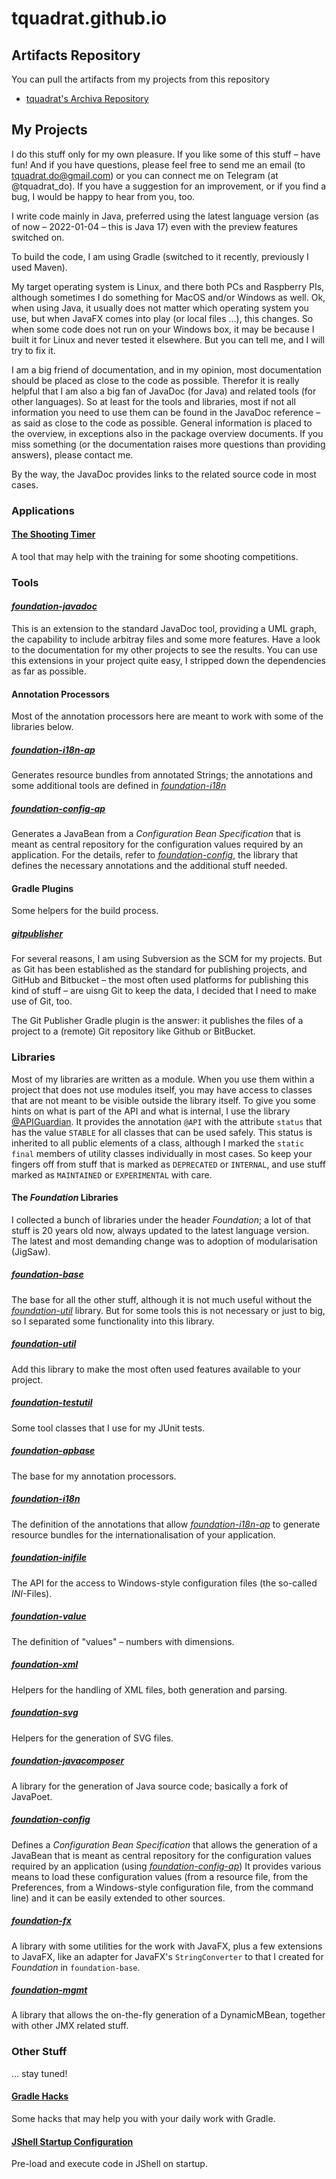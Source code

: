 # tquadrat.github.io

## Artifacts Repository
You can pull the artifacts from my projects from this repository
- [tquadrat's Archiva Repository](http://www.tquadrat.org/archiva/)

## My Projects
I do this stuff only for my own pleasure. If you like some of this stuff – have fun! And if you have questions, please feel free to send me an email (to <tquadrat.do@gmail.com>) or you can connect me on Telegram (at @tquadrat_do). If you have a suggestion for an improvement, or if you find a bug, I would be happy to hear from you, too.

I write code mainly in Java, preferred using the latest language version (as of now – 2022-01-04 – this is Java 17) even with the preview features switched on.

To build the code, I am using Gradle (switched to it recently, previously I used Maven).

My target operating system is Linux, and there both PCs and Raspberry PIs, although sometimes I do something for MacOS and/or Windows as well. Ok, when using Java, it usually does not matter which operating system you use, but when JavaFX comes into play (or local files …), this changes. So when some code does not run on your Windows box, it may be because I built it for Linux and never tested it elsewhere. But you can tell me, and I will try to fix it.

I am a big friend of documentation, and in my opinion, most documentation should be placed as close to the code as possible. Therefor it is really helpful that I am also a big fan of JavaDoc (for Java) and related tools (for other languages). So at least for the tools and libraries, most if not all information you need to use them can be found in the JavaDoc reference – as said as close to the code as possible. General information is placed to the overview, in exceptions also in the package overview documents. If you miss something (or the documentation raises more questions than providing answers), please contact me.

By the way, the JavaDoc provides links to the related source code in most cases.

### Applications
#### [The Shooting Timer](https://tquadrat.github.io/shootingtimer)
A tool that may help with the training for some shooting competitions.

### Tools
#### *[foundation-javadoc](https://tquadrat.github.io/foundation-javadoc)*
This is an extension to the standard JavaDoc tool, providing a UML graph, the capability to include arbitray files and some more features. Have a look to the documentation for my other projects to see the results.
You can use this extensions in your project quite easy, I stripped down the dependencies as far as possible.

#### Annotation Processors
Most of the annotation processors here are meant to work with some of the libraries below.

##### *[foundation-i18n-ap](https://tquadrat.github.io/foundation-i18n-ap)*
Generates resource bundles from annotated Strings; the annotations and some additional tools are defined in *[foundation-i18n](https://tquadrat.github.io/foundation-i18n)*

##### *[foundation-config-ap](https://tquadrat.github.io/foundation-config-ap)*
Generates a JavaBean from a *Configuration Bean Specification* that is meant as central repository for the configuration values required by an application. For the details, refer to *[foundation-config](https://tquadrat.github.io/foundation-config)*, the library that defines the necessary annotations and the additional stuff needed.

#### Gradle Plugins
Some helpers for the build process.

##### *[gitpublisher](https://tquadrat.github.io/gitpublisher)*
For several reasons, I am using Subversion as the SCM for my projects. But as Git has been established as the standard for publishing projects, and GitHub and Bitbucket – the most often used platforms for publishing this kind of stuff – are uisng Git to keep the data, I decided that I need to make use of Git, too.

The Git Publisher Gradle plugin is the answer: it publishes the files of a project to a (remote) Git repository like Github or BitBucket.

### Libraries
Most of my libraries are written as a module. When you use them within a project that does not use modules itself, you may have access to classes that are not meant to be visible outside the library itself. To give you some hints on what is part of the API and what is internal, I use the library [@APIGuardian](https://github.com/apiguardian-team/apiguardian). It provides the annotation `@API` with the attribute `status` that has the value `STABLE` for all classes that can be used safely. This status is inherited to all public elements of a class, although I marked the `static final` members of utility classes individually in most cases. So keep your fingers off from stuff that is marked as `DEPRECATED` or `INTERNAL`, and use stuff marked as `MAINTAINED` or `EXPERIMENTAL` with care.

#### The *Foundation* Libraries
I collected a bunch of libraries under the header *Foundation*; a lot of that stuff is 20 years old now, always updated to the latest language version. The latest and most demanding change was to adoption of modularisation (JigSaw).

##### *[foundation-base](https://tquadrat.github.io/foundation-base)*
The base for all the other stuff, although it is not much useful without the *[foundation-util](https://tquadrat.github.io/foundation-util)* library. But for some tools this is not necessary or just to big, so I separated some functionality into this library.

##### *[foundation-util](https://tquadrat.github.io/foundation-util)*
Add this library to make the most often used features available to your project.

##### *[foundation-testutil](https://tquadrat.github.io/foundation-testutil)*
Some tool classes that I use for my JUnit tests.

##### *[foundation-apbase](https://tquadrat.github.io/foundation-apbase)*
The base for my annotation processors.

##### *[foundation-i18n](https://tquadrat.github.io/foundation-i18n)*
The definition of the annotations that allow *[foundation-i18n-ap](https://tquadrat.github.io/foundation-i18n-ap)* to generate resource bundles for the internationalisation of your application.

##### *[foundation-inifile](https://tquadrat.github.io/foundation-inifile)*
The API for the access to Windows-style configuration files (the so-called *INI*-Files).

##### *[foundation-value](https://tquadrat.github.io/foundation-value)*
The definition of "values" – numbers with dimensions.

##### *[foundation-xml](https://tquadrat.github.io/foundation-xml)*
Helpers for the handling of XML files, both generation and parsing.

##### *[foundation-svg](https://tquadrat.github.io/foundation-svg)*
Helpers for the generation of SVG files.

##### *[foundation-javacomposer](https://tquadrat.github.io/foundation-javacomposer)*
A library for the generation of Java source code; basically a fork of JavaPoet.

##### *[foundation-config](https://tquadrat.github.io/foundation-config)*
Defines a *Configuration Bean Specification* that allows the generation of a JavaBean that is meant as central repository for the configuration values required by an application (using *[foundation-config-ap](https://tquadrat.github.io/foundation-config-ap)*) It provides various means to load these configuration values (from a resource file, from the Preferences, from a Windows-style configuration file, from the command line) and it can be easily extended to other sources. 

##### *[foundation-fx](https://tquadrat.github.io/foundation-fx)*
A library with some utilities for the work with JavaFX, plus a few extensions to JavaFX, like an adapter for JavaFX's `StringConverter` to that I created for *Foundation* in `foundation-base`.

##### *[foundation-mgmt](https://tquadrat.github.io/foundation-mgmt)*
A library that allows the on-the-fly generation of a DynamicMBean, together with other JMX related stuff.

### Other Stuff
… stay tuned!

#### [Gradle Hacks](stuff/gradleHacks.md)
Some hacks that may help you with your daily work with Gradle.

#### [JShell Startup Configuration](stuff/jshellConfig.md)
Pre-load and execute code in JShell on startup.

